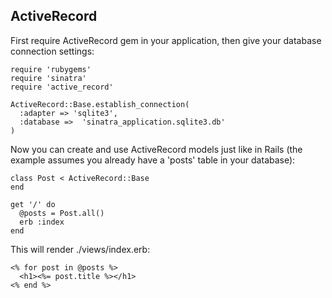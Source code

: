 ActiveRecord
------------

First require ActiveRecord gem in your application, then give your database
connection settings:

    require 'rubygems'
    require 'sinatra'
    require 'active_record'

    ActiveRecord::Base.establish_connection(
      :adapter => 'sqlite3',
      :database =>  'sinatra_application.sqlite3.db'
    )

Now you can create and use ActiveRecord models just like in Rails (the example
assumes you already have a 'posts' table in your database):

    class Post < ActiveRecord::Base
    end
    
    get '/' do
      @posts = Post.all()
      erb :index 
    end
    
This will render ./views/index.erb:

    <% for post in @posts %>
      <h1><%= post.title %></h1>
    <% end %>
    
